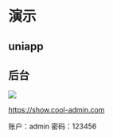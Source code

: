 # 演示

## uniapp

<demo />

## 后台

![](/show/admin.png)

https://show.cool-admin.com

账户：admin
密码：123456

<script setup>
import Demo from '../../components/demo.vue'
</script>
